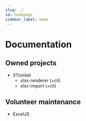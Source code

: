```yaml
---
slug: ./
id: homepage
sidebar_label: Home
---
```


# Documentation

## Owned projects

* XToolset
  * xlsx-renderer (+cli)
  * xlsx-import (+cli)

## Volunteer maintenance

* ExcelJS
